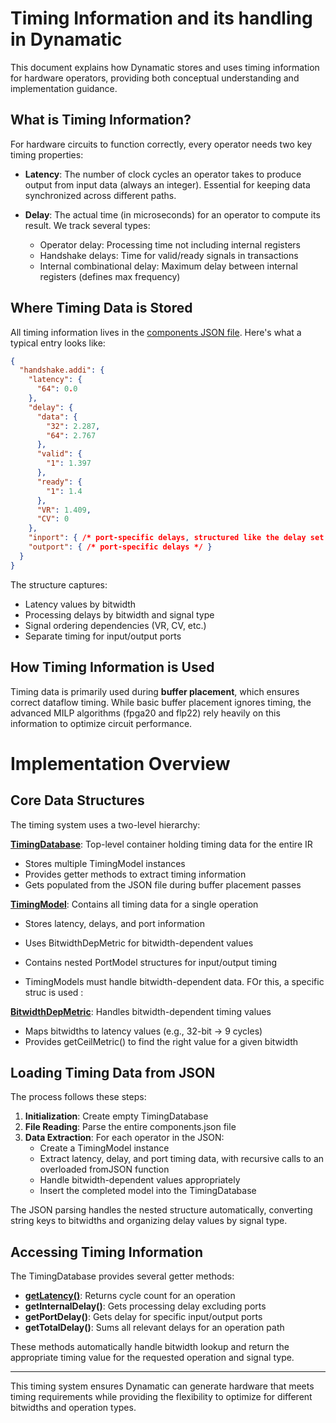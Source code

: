 # Timing Information and its handling in Dynamatic

This document explains how Dynamatic stores and uses timing information for hardware operators, providing both conceptual understanding and implementation guidance.

## What is Timing Information?

For hardware circuits to function correctly, every operator needs two key timing properties:

- **Latency**: The number of clock cycles an operator takes to produce output from input data (always an integer). Essential for keeping data synchronized across different paths.

- **Delay**: The actual time (in microseconds) for an operator to compute its result. We track several types:
  - Operator delay: Processing time not including internal registers
  - Handshake delays: Time for valid/ready signals in transactions  
  - Internal combinational delay: Maximum delay between internal registers (defines max frequency)

## Where Timing Data is Stored

All timing information lives in the [components JSON file](https://github.com/EPFL-LAP/dynamatic/blob/main/data/components.json). Here's what a typical entry looks like:

```json
{
  "handshake.addi": {
    "latency": {
      "64": 0.0
    },
    "delay": {
      "data": {
        "32": 2.287,
        "64": 2.767
      },
      "valid": {
        "1": 1.397
      },
      "ready": {
        "1": 1.4
      },
      "VR": 1.409,
      "CV": 0
    },
    "inport": { /* port-specific delays, structured like the delay set above */ },
    "outport": { /* port-specific delays */ }
  }
}
```

The structure captures:
- Latency values by bitwidth
- Processing delays by bitwidth and signal type
- Signal ordering dependencies (VR, CV, etc.)
- Separate timing for input/output ports

## How Timing Information is Used

Timing data is primarily used during **buffer placement**, which ensures correct dataflow timing. While basic buffer placement ignores timing, the advanced MILP algorithms (fpga20 and flp22) rely heavily on this information to optimize circuit performance.

# Implementation Overview

## Core Data Structures

The timing system uses a two-level hierarchy:

**[TimingDatabase](https://github.com/EPFL-LAP/dynamatic/blob/main/include/dynamatic/Support/TimingModels.h#L174)**: Top-level container holding timing data for the entire IR
- Stores multiple TimingModel instances
- Provides getter methods to extract timing information
- Gets populated from the JSON file during buffer placement passes

**[TimingModel](https://github.com/EPFL-LAP/dynamatic/blob/main/include/dynamatic/Support/TimingModels.h#L103)**: Contains all timing data for a single operation
- Stores latency, delays, and port information
- Uses BitwidthDepMetric for bitwidth-dependent values
- Contains nested PortModel structures for input/output timing

- TimingModels must handle bitwidth-dependent data. FOr this, a specific struc is used :

**[BitwidthDepMetric](https://github.com/EPFL-LAP/dynamatic/blob/main/include/dynamatic/Support/TimingModels.h#L46)**: Handles bitwidth-dependent timing values
- Maps bitwidths to latency values (e.g., 32-bit → 9 cycles)
- Provides getCeilMetric() to find the right value for a given bitwidth

## Loading Timing Data from JSON

The process follows these steps:

1. **Initialization**: Create empty TimingDatabase
2. **File Reading**: Parse the entire components.json file
3. **Data Extraction**: For each operator in the JSON:
   - Create a TimingModel instance
   - Extract latency, delay, and port timing data, with recursive calls to an overloaded fromJSON function
   - Handle bitwidth-dependent values appropriately
   - Insert the completed model into the TimingDatabase

The JSON parsing handles the nested structure automatically, converting string keys to bitwidths and organizing delay values by signal type.

## Accessing Timing Information

The TimingDatabase provides several getter methods:

- **[getLatency()](https://github.com/EPFL-LAP/dynamatic/blob/main/lib/Support/TimingModels.cpp#L114)**: Returns cycle count for an operation
- **getInternalDelay()**: Gets processing delay excluding ports
- **getPortDelay()**: Gets delay for specific input/output ports  
- **getTotalDelay()**: Sums all relevant delays for an operation path

These methods automatically handle bitwidth lookup and return the appropriate timing value for the requested operation and signal type.


---

This timing system ensures Dynamatic can generate hardware that meets timing requirements while providing the flexibility to optimize for different bitwidths and operation types.
